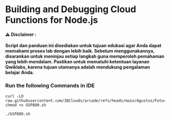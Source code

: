 #  Building and Debugging Cloud Functions for Node.js


#### ⚠️ Disclaimer :
**Script dan panduan ini disediakan untuk tujuan edukasi agar Anda dapat memahami proses lab dengan lebih baik. Sebelum menggunakannya, disarankan untuk meninjau setiap langkah guna memperoleh pemahaman yang lebih mendalam. Pastikan untuk mematuhi ketentuan layanan Qwiklabs, karena tujuan utamanya adalah mendukung pengalaman belajar Anda.**

### Run the following Commands in IDE 

```
curl -LO raw.githubusercontent.com/3QClouds/arcade/refs/heads/main/Agustus/Future%20Ready%20Skills/Building%20and%20Debugging%20Cloud%20Functions%20for%20Node.js/GSP880.sh
chmod +x GSP880.sh

./GSP880.sh
```